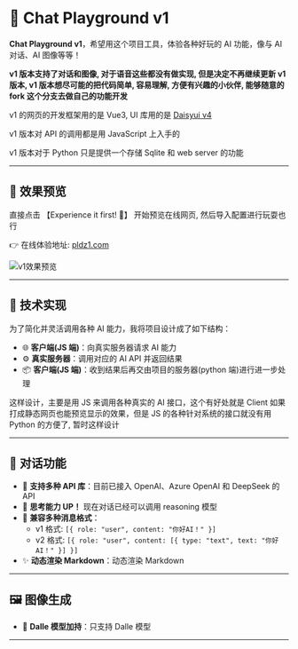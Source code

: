 # 🎨 Chat Playground v1

**Chat Playground v1**，希望用这个项目工具，体验各种好玩的 AI 功能，像与 AI 对话、AI 图像等等！

**v1 版本支持了对话和图像, 对于语音这些都没有做实现, 但是决定不再继续更新 v1 版本, v1 版本想尽可能的把代码简单, 容易理解, 方便有兴趣的小伙伴, 能够随意的 fork 这个分支去做自己的功能开发**

v1 的网页的开发框架用的是 Vue3, UI 库用的是 [Daisyui v4](https://v4.daisyui.com/)

v1 版本对 API 的调用都是用 JavaScript 上入手的

v1 版本对于 Python 只是提供一个存储 Sqlite 和 web server 的功能

---

## 👀 效果预览

直接点击 【Experience it first! 🚀】 开始预览在线网页, 然后导入配置进行玩耍也行

👉 在线体验地址: [pldz1.com](https://pldz1.com/io/chat-playground-v1)

![v1效果预览](https://pldz1.com/api/v1/website/image/code-space/chat-playground_v1_preview.gif)

---

## 🚀 技术实现

为了简化并灵活调用各种 AI 能力，我将项目设计成了如下结构：

- 🌐 **客户端(JS 端)**：向真实服务器请求 AI 能力
- ⚙️ **真实服务器**：调用对应的 AI API 并返回结果
- 📦 **客户端(JS 端)**：收到结果后再交由项目的服务器(python 端)进行进一步处理

这样设计，主要是用 JS 来调用各种真实的 AI 接口，这个有好处就是 Client 如果打成静态网页也能预览显示的效果，但是 JS 的各种针对系统的接口就没有用 Python 的方便了, 暂时这样设计

---

## 💬 对话功能

- 🎉 **支持多种 API 库**：目前已接入 OpenAI、Azure OpenAI 和 DeepSeek 的 API
- 🧠 **思考能力 UP！** 现在对话已经可以调用 reasoning 模型
- 🔄 **兼容多种消息格式**：
  - v1 格式: `[{ role: "user", content: "你好AI！" }]`
  - v2 格式: `[{ role: "user", content: [{ type: "text", text: "你好AI！" }] }]`
- ✨ **动态渲染 Markdown**：动态渲染 Markdown

---

## 🖼️ 图像生成

- 🌈 **Dalle 模型加持**：只支持 Dalle 模型

---
